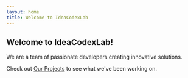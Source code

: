 ```yaml
---
layout: home
title: Welcome to IdeaCodexLab
---
```


## Welcome to IdeaCodexLab!

We are a team of passionate developers creating innovative solutions.

Check out [Our Projects](/projects/) to see what we've been working on.
